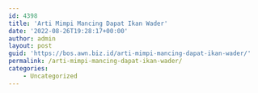 ```yaml
---
id: 4398
title: 'Arti Mimpi Mancing Dapat Ikan Wader'
date: '2022-08-26T19:28:17+00:00'
author: admin
layout: post
guid: 'https://bos.awn.biz.id/arti-mimpi-mancing-dapat-ikan-wader/'
permalink: /arti-mimpi-mancing-dapat-ikan-wader/
categories:
    - Uncategorized
---
```


